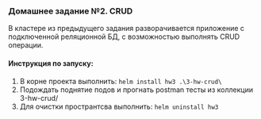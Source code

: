 ### Домашнее задание №2. CRUD

В кластере из предыдущего задания разворачивается приложение с подключенной реляционной БД,
с возможностью выполнять CRUD операции.

#### Инструкция по запуску:

1) В корне проекта выполнить: `helm install hw3 .\3-hw-crud\`
2) Подождать поднятие подов и прогнать postman тесты из коллекции 3-hw-crud/
3) Для очистки пространтсва выполнить: `helm uninstall hw3`
